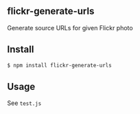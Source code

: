 ## flickr-generate-urls

Generate source URLs for given Flickr photo

## Install

```bash
$ npm install flickr-generate-urls
```

## Usage

See `test.js`
